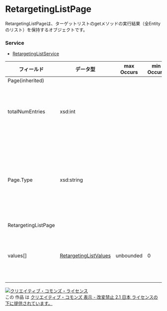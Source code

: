 # RetargetingListPage
RetargetingListPageは、ターゲットリストのgetメソッドの実行結果（全Entityのリスト）を保持するオブジェクトです。

### Service
+ [RetargetingListService](../services/RetargetingListService.md)

| フィールド | データ型 | max<br>Occurs | min<br>Occurs | resp<br>onse | add | set | remove | 説明 | 
|---|---|---|---|---|---|---|---|---|
| Page(inherited)|||||||||
| totalNumEntries| xsd:int||||||| 取得される項目の総件数です。 |
| Page.Type| xsd:string||||||| このインスタンスのPageのサブタイプです。 |
| RetargetingListPage|||||||
| values[]| <a href="./RetargetingListValues.md">RetargetingListValues</a>| unbounded| 0| ○| -| -| -| getメソッドの実行結果です。 |

<a rel="license" href="http://creativecommons.org/licenses/by-nd/2.1/jp/"><img alt="クリエイティブ・コモンズ・ライセンス" style="border-width:0" src="https://i.creativecommons.org/l/by-nd/2.1/jp/88x31.png" /></a><br />この 作品 は <a rel="license" href="http://creativecommons.org/licenses/by-nd/2.1/jp/">クリエイティブ・コモンズ 表示 - 改変禁止 2.1 日本 ライセンスの下に提供されています。</a>

